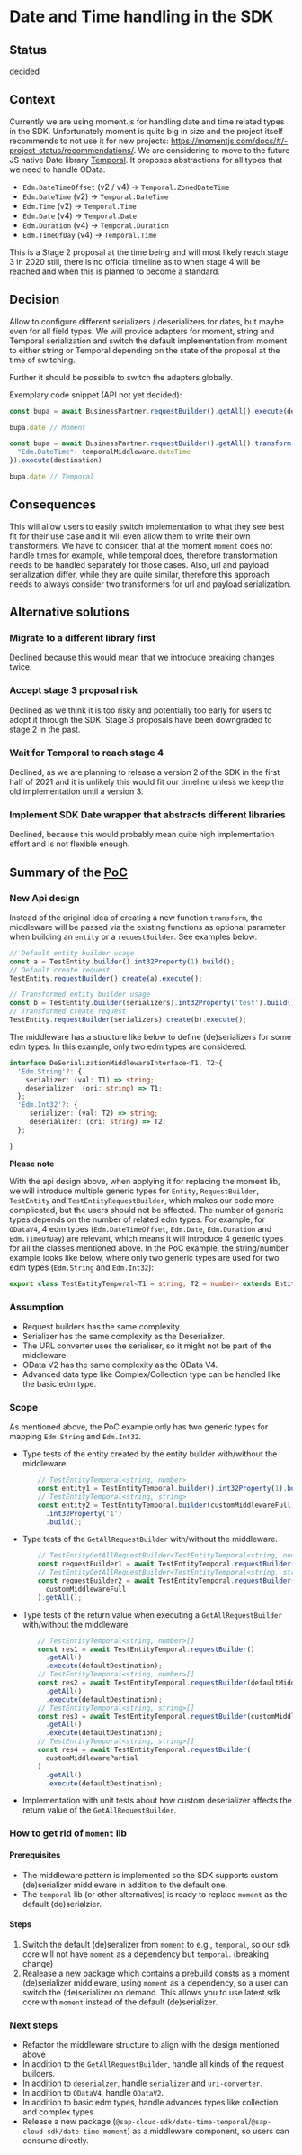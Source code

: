 # Date and Time handling in the SDK

## Status

decided

## Context

Currently we are using moment.js for handling date and time related types in the SDK. 
Unfortunately moment is quite big in size and the project itself recommends to not use it for new projects: https://momentjs.com/docs/#/-project-status/recommendations/.
We are considering to move to the future JS native Date library [Temporal](https://github.com/tc39/proposal-temporal).
It proposes abstractions for all types that we need to handle OData:

* `Edm.DateTimeOffset` (v2 / v4) -> `Temporal.ZonedDateTime`
* `Edm.DateTime` (v2) -> `Temporal.DateTime`
* `Edm.Time` (v2) -> `Temporal.Time`
* `Edm.Date` (v4) -> `Temporal.Date`
* `Edm.Duration` (v4) -> `Temporal.Duration`
* `Edm.TimeOfDay` (v4) -> `Temporal.Time`

This is a Stage 2 proposal at the time being and will most likely reach stage 3 in 2020 still, there is no official timeline as to when stage 4 will be reached and when this is planned to become a standard.

## Decision

Allow to configure different serializers / deserializers for dates, but maybe even for all field types. 
We will provide adapters for moment, string and Temporal serialization and switch the default implementation from moment to either string or Temporal depending on the state of the proposal at the time of switching.

Further it should be possible to switch the adapters globally.

Exemplary code snippet (API not yet decided):
```ts
const bupa = await BusinessPartner.requestBuilder().getAll().execute(destination)

bupa.date // Moment

const bupa = await BusinessPartner.requestBuilder().getAll().transform({
  "Edm.DateTime": temporalMiddleware.dateTime
}).execute(destination)

bupa.date // Temporal
```


## Consequences

This will allow users to easily switch implementation to what they see best fit for their use case and it will even allow them to write their own transformers. 
We have to consider, that at the moment `moment` does not handle times for example, while temporal does, therefore transformation needs to be handled separately for those cases. 
Also, url and payload serialization differ, while they are quite similar, therefore this approach needs to always consider two transformers for url and payload serialization.

## Alternative solutions

### Migrate to a different library first
Declined because this would mean that we introduce breaking changes twice.

### Accept stage 3 proposal risk
Declined as we think it is too risky and potentially too early for users to adopt it through the SDK. 
Stage 3 proposals have been downgraded to stage 2 in the past.

### Wait for Temporal to reach stage 4
Declined, as we are planning to release a version 2 of the SDK in the first half of 2021 and it is unlikely this would fit our timeline unless we keep the old implementation until a version 3.

### Implement SDK Date wrapper that abstracts different libraries
Declined, because this would probably mean quite high implementation effort and is not flexible enough.

## Summary of the [PoC](https://github.com/SAP/cloud-sdk-js/pull/921)
### New Api design
Instead of the original idea of creating a new function `transform`, the middleware will be passed via the existing functions as optional parameter when building an `entity` or a `requestBuilder`.
See examples below:
```ts
// Default entity builder usage
const a = TestEntity.builder().int32Property(1).build();
// Default create request
TestEntity.requestBuilder().create(a).execute();

// Transformed entity builder usage
const b = TestEntity.builder(serializers).int32Property('test').build();
// Transformed create request
TestEntity.requestBuilder(serializers).create(b).execute();
```
The middleware has a structure like below to define (de)serializers for some edm types. In this example, only two edm types are considered.
```ts
interface DeSerializationMiddlewareInterface<T1, T2>{
  'Edm.String'?: {
    serializer: (val: T1) => string;
    deserializer: (ori: string) => T1;
  };
  'Edm.Int32'?: {
     serializer: (val: T2) => string;
     deserializer: (ori: string) => T2;
  };

}
```
**Please note**

With the api design above, when applying it for replacing the moment lib, we will introduce multiple generic types for `Entity`, `RequestBuilder`, `TestEntity` and `TestEntityRequestBuilder`, which makes our code more complicated, but the users should not be affected.
The number of generic types depends on the number of related edm types. 
For example, for `ODataV4`, 4 edm types (`Edm.DateTimeOffset`, `Edm.Date`, `Edm.Duration` and `Edm.TimeOfDay`) are relevant, which means it will introduce 4 generic types for all the classes mentioned above.
In the PoC example, the string/number example looks like below, where only two generic types are used for two edm types (`Edm.String` and `Edm.Int32`):
```ts
export class TestEntityTemporal<T1 = string, T2 = number> extends EntityV4<T1, T2> implements TestEntityType<T1, T2> {}
```

### Assumption
- Request builders has the same complexity.
- Serializer has the same complexity as the Deserializer.
- The URL converter uses the serialiser, so it might not be part of the middleware.
- OData V2 has the same complexity as the OData V4.
- Advanced data type like Complex/Collection type can be handled like the basic edm type.

### Scope
As mentioned above, the PoC example only has two generic types for mapping `Edm.String` and `Edm.Int32`.
- Type tests of the entity created by the entity builder with/without the middleware.
```ts
       // TestEntityTemporal<string, number>
       const entity1 = TestEntityTemporal.builder().int32Property(1).build();
       // TestEntityTemporal<string, string>
       const entity2 = TestEntityTemporal.builder(customMiddlewareFull)
         .int32Property('1')
         .build();
```
- Type tests of the `GetAllRequestBuilder` with/without the middleware.
```ts
       // TestEntityGetAllRequestBuilder<TestEntityTemporal<string, number>, string, number>
       const requestBuilder1 = await TestEntityTemporal.requestBuilder().getAll();
       // TestEntityGetAllRequestBuilder<TestEntityTemporal<string, string>, string, string>
       const requestBuilder2 = await TestEntityTemporal.requestBuilder(
         customMiddlewareFull
       ).getAll();
```
- Type tests of the return value when executing a `GetAllRequestBuilder` with/without the middleware.
```ts
       // TestEntityTemporal<string, number>[]
       const res1 = await TestEntityTemporal.requestBuilder()
         .getAll()
         .execute(defaultDestination);
       // TestEntityTemporal<string, number>[]
       const res2 = await TestEntityTemporal.requestBuilder(defaultMiddleware)
         .getAll()
         .execute(defaultDestination);
       // TestEntityTemporal<string, string>[]
       const res3 = await TestEntityTemporal.requestBuilder(customMiddlewareFull)
         .getAll()
         .execute(defaultDestination);
       // TestEntityTemporal<string, string>[]
       const res4 = await TestEntityTemporal.requestBuilder(
         customMiddlewarePartial
       )
         .getAll()
         .execute(defaultDestination);
```
- Implementation with unit tests about how custom deserializer affects the return value of the `GetAllRequestBuilder`.

### How to get rid of `moment` lib
#### Prerequisites
- The middleware pattern is implemented so the SDK supports custom (de)serializer middleware in addition to the default one.
- The `temporal` lib (or other alternatives) is ready to replace `moment` as the default (de)serialzier.

#### Steps
1. Switch the default (de)seralizer from `moment` to e.g., `temporal`, so our sdk core will not have `moment` as a dependency but `temporal`. (breaking change)
2. Realease a new package which contains a prebuild consts as a moment (de)serializer middleware, using `moment` as a dependency, so a user can switch the (de)serializer on demand. This allows you to use latest sdk core with `moment` instead of the default (de)serializer.

### Next steps
- Refactor the middleware structure to align with the design mentioned above
- In addition to the `GetAllRequestBuilder`, handle all kinds of the request builders.
- In addition to `deserialzer`, handle `serializer` and `uri-converter`.
- In addition to `ODataV4`, handle `ODataV2`.
- In addition to basic edm types, handle advances types like collection and complex types
- Release a new package (`@sap-cloud-sdk/date-time-temporal`/`@sap-cloud-sdk/date-time-moment`) as a middleware component, so users can consume directly.
